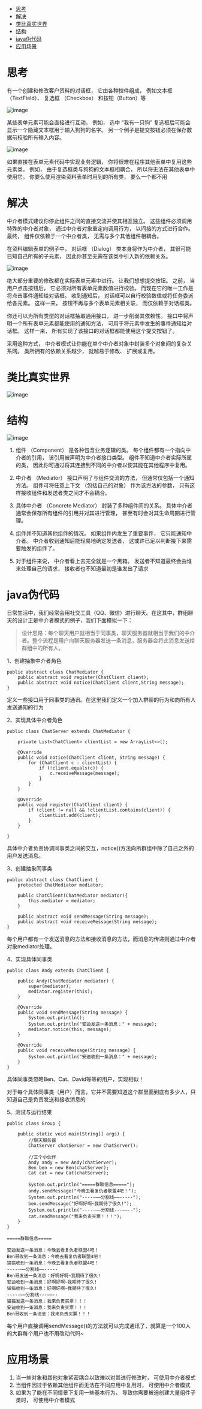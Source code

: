 
- [思考](#思考)
- [解决](#解决)
- [类比真实世界](#类比真实世界)
- [结构](#结构)
- [java伪代码](#java伪代码)
- [应用场景](#应用场景)



# 思考
有一个创建和修改客户资料的对话框， 它由各种控件组成， 例如文本框 （TextField）、 复选框 （Checkbox） 和按钮（Button）等

![image](https://user-images.githubusercontent.com/83335903/224532678-319553c3-5484-4b8a-b1ed-ed4b4dd82645.png)

某些表单元素可能会直接进行互动。 例如， 选中 “我有一只狗” 复选框后可能会显示一个隐藏文本框用于输入狗狗的名字。 另一个例子是提交按钮必须在保存数据前校验所有输入内容。

![image](https://user-images.githubusercontent.com/83335903/224532698-6f31e775-fec9-48b8-9101-b293bbe94a6e.png)

如果直接在表单元素代码中实现业务逻辑， 你将很难在程序其他表单中复用这些元素类。 例如， 由于复选框类与狗狗的文本框相耦合， 所以将无法在其他表单中使用它。 你要么使用渲染资料表单时用到的所有类， 要么一个都不用


# 解决
中介者模式建议你停止组件之间的直接交流并使其相互独立。 这些组件必须调用特殊的中介者对象， 通过中介者对象重定向调用行为， 以间接的方式进行合作。 最终， 组件仅依赖于一个中介者类， 无需与多个其他组件相耦合。

在资料编辑表单的例子中， 对话框 （Dialog） 类本身将作为中介者， 其很可能已知自己所有的子元素， 因此你甚至无需在该类中引入新的依赖关系。

![image](https://user-images.githubusercontent.com/83335903/224532718-c7058e0d-1128-4fb7-99e3-0ed00a27af16.png)

绝大部分重要的修改都在实际表单元素中进行。 让我们想想提交按钮。 之前， 当用户点击按钮后， 它必须对所有表单元素数值进行校验。 而现在它的唯一工作是将点击事件通知给对话框。 收到通知后， 对话框可以自行校验数值或将任务委派给各元素。 这样一来， 按钮不再与多个表单元素相关联， 而仅依赖于对话框类。

你还可以为所有类型的对话框抽取通用接口， 进一步削弱其依赖性。 接口中将声明一个所有表单元素都能使用的通知方法， 可用于将元素中发生的事件通知给对话框。 这样一来， 所有实现了该接口的对话框都能使用这个提交按钮了。

采用这种方式， 中介者模式让你能在单个中介者对象中封装多个对象间的复杂关系网。 类所拥有的依赖关系越少， 就越易于修改、 扩展或复用。

# 类比真实世界

![image](https://user-images.githubusercontent.com/83335903/224532751-0fb35ec3-9c6c-4cc8-9555-ab813c812281.png)


# 结构

![image](https://user-images.githubusercontent.com/83335903/224532776-554e78c5-d8da-44ab-9c4e-2ba7b36298e4.png)

1. 组件 （Component） 是各种包含业务逻辑的类。 每个组件都有一个指向中介者的引用， 该引用被声明为中介者接口类型。 组件不知道中介者实际所属的类， 因此你可通过将其连接到不同的中介者以使其能在其他程序中复用。

2. 中介者 （Mediator） 接口声明了与组件交流的方法， 但通常仅包括一个通知方法。 组件可将任意上下文 （包括自己的对象） 作为该方法的参数， 只有这样接收组件和发送者类之间才不会耦合。

3. 具体中介者 （Concrete Mediator） 封装了多种组件间的关系。 具体中介者通常会保存所有组件的引用并对其进行管理， 甚至有时会对其生命周期进行管理。

4. 组件并不知道其他组件的情况。 如果组件内发生了重要事件， 它只能通知中介者。 中介者收到通知后能轻易地确定发送者， 这或许已足以判断接下来需要触发的组件了。

5. 对于组件来说， 中介者看上去完全就是一个黑箱。 发送者不知道最终会由谁来处理自己的请求， 接收者也不知道最初是谁发出了请求

# java伪代码

日常生活中，我们经常会用社交工具（QQ、微信）进行聊天。在这其中，群组聊天的设计正是中介者模式的例子，我们下面模拟一下：

>设计思路：每个聊天用户就相当于同事类，聊天服务器就相当于我们的中介者。整个流程是用户向聊天服务器发送一条消息，服务器会将此消息发送给群组中的所有人。

1、创建抽象中介者角色
```
public abstract class ChatMediator {
    public abstract void register(ChatClient client);
    public abstract void notice(ChatClient client,String message);
}
```
定义一些接口用于同事类的通讯。在这里我们定义一个加入群聊的行为和向所有人发送通知的行为

2、实现具体中介者角色
```
public class ChatServer extends ChatMediator {

    private List<ChatClient> clientList = new ArrayList<>();

    @Override
    public void notice(ChatClient client, String message) {
        for (ChatClient c : clientList) {
            if (!client.equals(c)) {
                c.receiveMessage(message);
            }
        }
    }

    @Override
    public void register(ChatClient client) {
        if (client != null && !clientList.contains(client)) {
            clientList.add(client);
        }
    }

}
```
具体中介者负责协调同事类之间的交互，notice()方法向所群组中除了自己之外的用户发送消息。


3、创建抽象同事类
```
public abstract class ChatClient {
    protected ChatMediator mediator;

    public ChatClient(ChatMediator mediator){
        this.mediator = mediator;
    }

    public abstract void sendMessage(String message);
    public abstract void receiveMessage(String message);
}
```
每个用户都有一个发送消息的方法和接收消息的方法，而消息的传递则通过中介者对象mediator处理。

4、实现具体同事类
```
public class Andy extends ChatClient {

    public Andy(ChatMediator mediator) {
        super(mediator);
        mediator.register(this);
    }

    @Override
    public void sendMessage(String message) {
        System.out.println();
        System.out.println("安迪发送一条消息：" + message);
        mediator.notice(this, message);
    }

    @Override
    public void receiveMessage(String message) {
        System.out.println("安迪收到一条消息：" + message);
    }
}
```
具体同事类忽略Ben、Cat、David等等的用户，实现相似！

对于每个具体同事类（用户）而言，它并不需要知道这个群里面到底有多少人，只知道自己是负责发送和接收消息的

5、测试与运行结果

```
public class Group {

    public static void main(String[] args) {
        //聊天服务器
        ChatServer chatServer = new ChatServer();

        //三个小伙伴
        Andy andy = new Andy(chatServer);
        Ben ben = new Ben(chatServer);
        Cat cat = new Cat(chatServer);

        System.out.println("=====群聊信息=====");
        andy.sendMessage("今晚去看复仇者联盟4吧！");
        System.out.println("-----——分割线——-----");
        ben.sendMessage("好啊好啊~我期待了很久!");
        System.out.println("-----——分割线---——--");
        cat.sendMessage("我来负责买票！！！");
    }
}
```
```
=====群聊信息=====

安迪发送一条消息：今晚去看复仇者联盟4吧！
Ben哥收到一条消息：今晚去看复仇者联盟4吧！
猫猫收到一条消息：今晚去看复仇者联盟4吧！
-----——分割线——-----
Ben哥发送一条消息：好啊好啊~我期待了很久!
安迪收到一条消息：好啊好啊~我期待了很久!
猫猫收到一条消息：好啊好啊~我期待了很久!
-----——分割线---——--
猫猫发送一条消息：我来负责买票！！！
安迪收到一条消息：我来负责买票！！！
Ben哥收到一条消息：我来负责买票！！！
```
每个用户直接调用sendMessage()的方法就可以完成通讯了，就算是一个100人的大群每个用户也不用改动代码~
# 应用场景
1. 当一些对象和其他对象紧密耦合以致难以对其进行修改时， 可使用中介者模式
2. 当组件因过于依赖其他组件而无法在不同应用中复用时， 可使用中介者模式
3. 如果为了能在不同情景下复用一些基本行为， 导致你需要被迫创建大量组件子类时， 可使用中介者模式 


